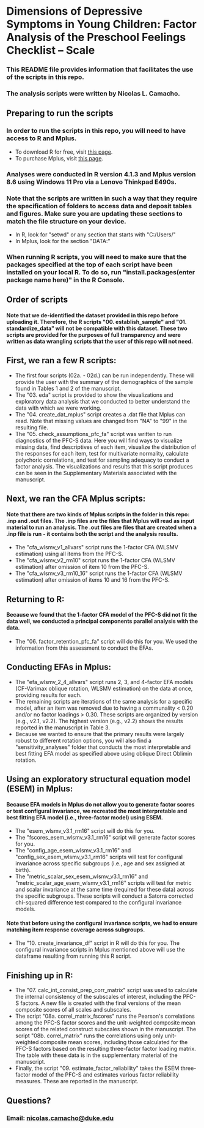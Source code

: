 # Dimensions of Depressive Symptoms in Young Children: Factor Analysis of the Preschool Feelings Checklist – Scale

### This README file provides information that facilitates the use of the scripts in this repo.
### The analysis scripts were written by Nicolas L. Camacho.

## Preparing to run the scripts

### In order to run the scripts in this repo, you will need to have access to R and Mplus.
- To download R for free, visit [this page](https://www.r-project.org/).
- To purchase Mplus, visit [this page](https://www.statmodel.com/).

### Analyses were conducted in R version 4.1.3 and Mplus version 8.6 using Windows 11 Pro via a Lenovo Thinkpad E490s.

### Note that the scripts are written in such a way that they require the specification of folders to access data and deposit tables and figures. Make sure you are updating these sections to match the file structure on your device.
- In R, look for "setwd" or any section that starts with "C:/Users/"
- In Mplus, look for the section "DATA:"

### When running R scripts, you will need to make sure that the packages specified at the top of each script have been installed on your local R. To do so, run "install.packages(enter package name here)" in the R Console.

## Order of scripts

#### Note that we de-identified the dataset provided in this repo before uploading it. Therefore, the R scripts "00. establish_sample" and "01. standardize_data" will not be compatible with this dataset. These two scripts are provided for the purposes of full transparency and were written as data wrangling scripts that the user of this repo will not need.

## First, we ran a few R scripts:
- The first four scripts (02a. - 02d.) can be run independently. These will provide the user with the summary of the demographics of the sample found in Tables 1 and 2 of the manuscript.
- The "03. eda" script is provided to show the visualizations and exploratory data analysis that we conducted to better understand the data with which we were working.
- The "04. create_dat_mplus" script creates a .dat file that Mplus can read. Note that missing values are changed from "NA" to "99" in the resulting file.
- The "05. check_assumptions_pfc_fa" script was written to run diagnostics of the PFC-S data. Here you will find ways to visualize missing data, find descriptives of each item, visualize the distribution of the responses for each item, test for multivariate normality, calculate polychoric correlations, and test for sampling adequacy to conduct a factor analysis. The visualizations and results that this script produces can be seen in the Supplementary Materials associated with the manuscript.

## Next, we ran the CFA Mplus scripts:
#### Note that there are two kinds of Mplus scripts in the folder in this repo: .inp and .out files. The .inp files are the files that Mplus will read as input material to run an analysis. The .out files are files that are created when a .inp file is run - it contains both the script and the analysis results.
- The "cfa_wlsmv_v1_allvars" script runs the 1-factor CFA (WLSMV estimation) using all items from the PFC-S.
- The "cfa_wlsmv_v2_rm10" script runs the 1-factor CFA (WLSMV estimation) after omission of item 10 from the PFC-S.
- The "cfa_wlsmv_v3_rm10_16" script runs the 1-factor CFA (WLSMV estimation) after omission of items 10 and 16 from the PFC-S.

## Returning to R:
#### Because we found that the 1-factor CFA model of the PFC-S did not fit the data well, we conducted a principal components parallel analysis with the data. 
- The "06. factor_retention_pfc_fa" script will do this for you. We used the information from this assessment to conduct the EFAs.

## Conducting EFAs in Mplus:
- The "efa_wlsmv_2_4_allvars" script runs 2, 3, and 4-factor EFA models (CF-Varimax oblique rotation, WLSMV estimation) on the data at once, providing results for each.
- The remaining scripts are iterations of the same analysis for a specific model, after an item was removed due to having a communality < 0.20 and/or no factor loadings > 0.30. These scripts are organized by version (e.g., v2.1, v2.2). The highest version (e.g., v2.2) shows the results reported in the manuscript in Table 3.
- Because we wanted to ensure that the primary results were largely robust to different rotation options, you will also find a "sensitivity_analyses" folder that conducts the most interpretable and best fitting EFA model as specified above using oblique Direct Oblimin rotation.

## Using an exploratory structural equation model (ESEM) in Mplus:
#### Because EFA models in Mplus do not allow you to generate factor scores or test configural invariance, we recreated the most interpretable and best fitting EFA model (i.e., three-factor model) using ESEM.
- The "esem_wlsmv_v3.1_rm16" script will do this for you.
- The "fscores_esem_wlsmv_v3.1_rm16" script will generate factor scores for you.
- The "config_age_esem_wlsmv_v3.1_rm16" and "config_sex_esem_wlsmv_v3.1_rm16" scripts will test for configural invariance across specific subgroups (i.e., age and sex assigned at birth).
- The "metric_scalar_sex_esem_wlsmv_v3.1_rm16" and "metric_scalar_age_esem_wlsmv_v3.1_rm16" scripts will test for metric and scalar invariance at the same time (required for these data) across the specific subgroups. These scripts will conduct a Satorra corrected chi-squared difference test compared to the configural invariance models.
#### Note that before using the configural invariance scripts, we had to ensure matching item response coverage across subgroups.
- The "10. create_invariance_df" script in R will do this for you. The configural invariance scripts in Mplus mentioned above will use the dataframe resulting from running this R script.

## Finishing up in R:
- The "07. calc_int_consist_prep_corr_matrix" script was used to calculate the internal consistency of the subscales of interest, including the PFC-S factors. A new file is created with the final versions of the mean composite scores of all scales and subscales.
- The script "08a. correl_matrix_fscores" runs the Pearson's correlations among the PFC-S factor scores and the unit-weighted composite mean scores of the related construct subscales shown in the manuscript. The script "08b. correl_matrix" runs the correlations using only unit-weighted composite mean scores, including those calculated for the PFC-S factors based on the resulting three-factor factor loading matrix. The table with these data is in the supplementary material of the manuscript.
- Finally, the script "09. estimate_factor_reliability" takes the ESEM three-factor model of the PFC-S and estimates various factor reliability measures. These are reported in the manuscript.

## Questions?

### Email: nicolas.camacho@duke.edu

